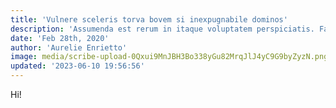```yaml
---
title: 'Vulnere sceleris torva bovem si inexpugnabile dominos'
description: 'Assumenda est rerum in itaque voluptatem perspiciatis. Facere ratione maxime eaque rem.'
date: 'Feb 28th, 2020'
author: 'Aurelie Enrietto'
image: media/scribe-upload-0Qxui9MnJBH3Bo338yGu82MrqJlJ4yC9G9byZyzN.png
updated: '2023-06-10 19:56:56'
---
```


Hi!
